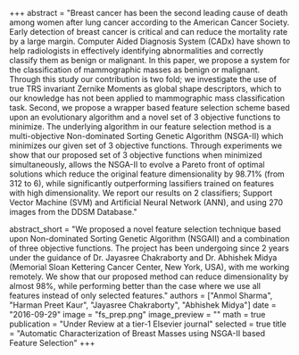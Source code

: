 +++
abstract = "Breast cancer has been the second leading cause of death among women after lung cancer according to the American Cancer Society. Early detection of breast cancer is critical and can reduce the mortality rate by a large margin. Computer Aided Diagnosis System (CADx) have shown to help radiologists in effectively identifying abnormalities and correctly classify them as benign or malignant. In this paper, we propose a system for the classification of mammographic masses as benign or malignant. Through this study our contribution is two fold; we investigate the use of true TRS invariant Zernike Moments as global shape descriptors, which to our knowledge has not been applied to mammographic mass classification task. Second, we propose a wrapper based feature selection scheme based upon an evolutionary algorithm and a novel set of 3 objective functions to minimize. The underlying algorithm in our feature selection method is a multi-objective Non-dominated Sorting Genetic Algorithm (NSGA-II) which minimizes our given set of 3 objective functions. Through experiments we show that our proposed set of 3 objective functions when minimized simultaneously, allows the NSGA-II to evolve a Pareto front of optimal solutions which reduce the original feature dimensionality by 98.71% (from 312 to 6), while significantly outperforming  lassifiers trained on features with high dimensionality. We report our results on 2 classifiers; Support Vector Machine (SVM) and Artificial Neural Network (ANN), and using 270 images from the DDSM Database."

abstract_short = "We proposed a novel feature selection technique based upon Non-dominated Sorting Genetic Algorithm (NSGAII) and a combination of three objective functions. The project has been undergoing since 2 years under the guidance of Dr. Jayasree Chakraborty and Dr. Abhishek Midya (Memorial Sloan Kettering Cancer Center, New York, USA), with me working remotely. We show that our proposed method can reduce dimensionality by almost 98%, while performing better than the case where we use all features instead of only selected features."
authors = ["Anmol Sharma", "Harman Preet Kaur", "Jayasree Chakraborty", "Abhishek Midya"]
date = "2016-09-29"
image = "fs_prep.png"
image_preview = ""
math = true
publication = "Under Review at a tier-1 Elsevier journal"
selected = true
title = "Automatic Characterization of Breast Masses using NSGA-II based Feature Selection"
+++

